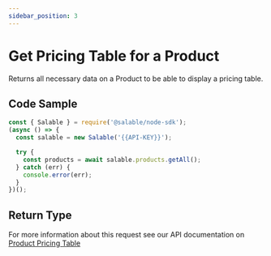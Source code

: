 ```yaml
---
sidebar_position: 3
---
```


# Get Pricing Table for a Product

Returns all necessary data on a Product to be able to display a pricing table.

## Code Sample

```typescript
const { Salable } = require('@salable/node-sdk');
(async () => {
  const salable = new Salable('{{API-KEY}}');

  try {
    const products = await salable.products.getAll();
  } catch (err) {
    console.error(err);
  }
})();
```

## Return Type

For more information about this request see our API documentation on [Product Pricing Table](https://docs.salable.app/api#tag/Products/operation/getProductPricingTable)
